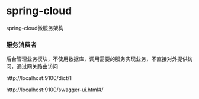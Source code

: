 # spring-cloud
spring-cloud微服务架构

### 服务消费者
后台管理业务模块，不使用数据库，调用需要的服务实现业务，不直接对外提供访问，通过网关路由访问

http://localhost:9100/dict/1

http://localhost:9100/swagger-ui.html#/